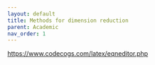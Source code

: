 ```yaml
---
layout: default
title: Methods for dimension reduction
parent: Academic
nav_order: 1
---
```



https://www.codecogs.com/latex/eqneditor.php

<!---If your needs are greater use an external LaTeX renderer like CodeCogs. Create an equation with CodeCogs editor. Choose svg for rendering and HTML for the embed code. Svg renders well on resize. HTML allows LaTeX to be easily read when you are looking at the source. Copy the embed code from the bottom of the page and paste it into your markdown.

<!--- [_config.yml]({{ site.baseurl }}/images/config.png)--->

<!--- <img src="https://latex.codecogs.com/svg.latex?\Large&space;x=\frac{-b\pm\sqrt{b^2-4ac}}{2a}" title="\Large x=\frac{-b\pm\sqrt{b^2-4ac}}{2a}" />

<!--- <img src="https://latex.codecogs.com/svg.latex?\sum&space;\bigcup_{1}^{n}\overleftarrow{abc}" title="\sum \bigcup_{1}^{n}\overleftarrow{abc}" />

## t-SNE

```
Rpackage
```

## UMAP

## PCA
